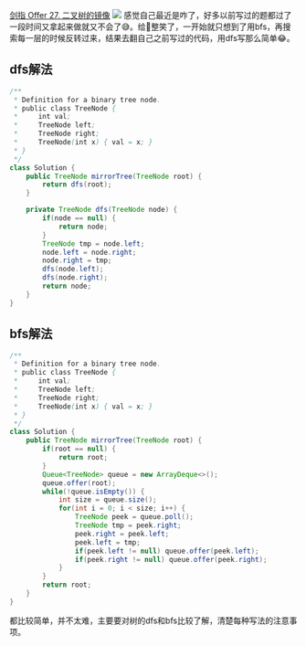 [剑指 Offer 27. 二叉树的镜像](https://leetcode-cn.com/problems/er-cha-shu-de-jing-xiang-lcof/)
![](https://img2022.cnblogs.com/blog/2272548/202201/2272548-20220121212922617-931360805.png)
感觉自己最近是咋了，好多以前写过的题都过了一段时间又拿起来做就又不会了😅。给👴整笑了，一开始就只想到了用bfs，再搜索每一层的时候反转过来，结果去翻自己之前写过的代码，用dfs写那么简单😂。
## dfs解法
```java
/**
 * Definition for a binary tree node.
 * public class TreeNode {
 *     int val;
 *     TreeNode left;
 *     TreeNode right;
 *     TreeNode(int x) { val = x; }
 * }
 */
class Solution {
    public TreeNode mirrorTree(TreeNode root) {
        return dfs(root);
    }

    private TreeNode dfs(TreeNode node) {
        if(node == null) {
            return node;
        }
        TreeNode tmp = node.left;
        node.left = node.right;
        node.right = tmp;
        dfs(node.left);
        dfs(node.right);
        return node;
    }
}
```
## bfs解法
```java
/**
 * Definition for a binary tree node.
 * public class TreeNode {
 *     int val;
 *     TreeNode left;
 *     TreeNode right;
 *     TreeNode(int x) { val = x; }
 * }
 */
class Solution {
    public TreeNode mirrorTree(TreeNode root) {
        if(root == null) {
            return root;
        }
        Queue<TreeNode> queue = new ArrayDeque<>();
        queue.offer(root);
        while(!queue.isEmpty()) {
            int size = queue.size();
            for(int i = 0; i < size; i++) {
                TreeNode peek = queue.poll();
                TreeNode tmp = peek.right;
                peek.right = peek.left;
                peek.left = tmp;
                if(peek.left != null) queue.offer(peek.left);
                if(peek.right != null) queue.offer(peek.right);
            }
        }
        return root;
    }
}
```
都比较简单，并不太难，主要要对树的dfs和bfs比较了解，清楚每种写法的注意事项。